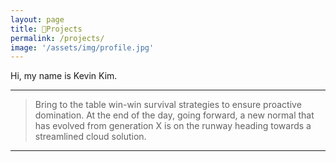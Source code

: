 ```yaml
---
layout: page
title: 🚀Projects
permalink: /projects/
image: '/assets/img/profile.jpg'
---
```


Hi, my name is Kevin Kim.

***

> Bring to the table win-win survival strategies to ensure proactive domination. At the end of the day, going forward, a new normal that has evolved from generation X is on the runway heading towards a streamlined cloud solution.

***
